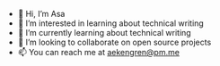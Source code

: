 - 👋 Hi, I’m Asa
- 👀 I’m interested in learning about technical writing
- 🌱 I’m currently learning about technical writing
- 💞️ I’m looking to collaborate on open source projects
- 📫 You can reach me at aekengren@pm.me

<!---
AsaEkengren/AsaEkengren is a ✨ special ✨ repository because its `README.md` (this file) appears on your GitHub profile.
You can click the Preview link to take a look at your changes.
--->
